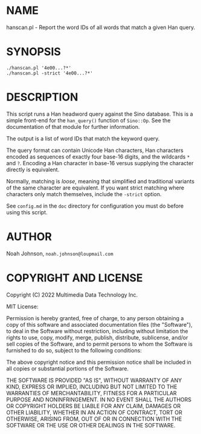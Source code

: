 # NAME

hanscan.pl - Report the word IDs of all words that match a given Han
query.

# SYNOPSIS

    ./hanscan.pl '4e00...?*'
    ./hanscan.pl -strict '4e00...?*'

# DESCRIPTION

This script runs a Han headword query against the Sino database.  This
is a simple front-end for the `han_query()` function of `Sino::Op`.
See the documentation of that module for further information.

The output is a list of word IDs that match the keyword query.

The query format can contain Unicode Han characters, Han characters
encoded as sequences of exactly four base-16 digits, and the wildcards
`*` and `?`.  Encoding a Han character in base-16 versus supplying the
character directly is equivalent.

Normally, matching is _loose_, meaning that simplified and traditional
variants of the same character are equivalent.  If you want strict
matching where characters only match themselves, include the `-strict`
option.

See `config.md` in the `doc` directory for configuration you must do
before using this script.

# AUTHOR

Noah Johnson, `noah.johnson@loupmail.com`

# COPYRIGHT AND LICENSE

Copyright (C) 2022 Multimedia Data Technology Inc.

MIT License:

Permission is hereby granted, free of charge, to any person obtaining a
copy of this software and associated documentation files
(the "Software"), to deal in the Software without restriction, including
without limitation the rights to use, copy, modify, merge, publish,
distribute, sublicense, and/or sell copies of the Software, and to
permit persons to whom the Software is furnished to do so, subject to
the following conditions:

The above copyright notice and this permission notice shall be included
in all copies or substantial portions of the Software.

THE SOFTWARE IS PROVIDED "AS IS", WITHOUT WARRANTY OF ANY KIND, EXPRESS
OR IMPLIED, INCLUDING BUT NOT LIMITED TO THE WARRANTIES OF
MERCHANTABILITY, FITNESS FOR A PARTICULAR PURPOSE AND NONINFRINGEMENT.
IN NO EVENT SHALL THE AUTHORS OR COPYRIGHT HOLDERS BE LIABLE FOR ANY
CLAIM, DAMAGES OR OTHER LIABILITY, WHETHER IN AN ACTION OF CONTRACT,
TORT OR OTHERWISE, ARISING FROM, OUT OF OR IN CONNECTION WITH THE
SOFTWARE OR THE USE OR OTHER DEALINGS IN THE SOFTWARE.
